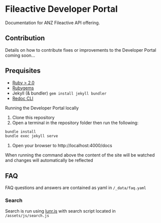 # Fileactive Developer Portal
Documentation for ANZ Fileactive API offering.

## Contribution
Details on how to contribute fixes or improvements to the Developer Portal coming soon...

## Prequisites
 - [Ruby > 2.0](https://www.ruby-lang.org/en/documentation/installation)
 - [Rubygems](https://rubygems.org/pages/download)
 - Jekyll (& bundler) `gem install jekyll bundler`
 - [Redoc CLI](https://redocly.com/docs/redoc/deployment/cli)

Running the Developer Portal locally
1. Clone this repository
1. Open a terminal in the repository folder then run the following:
```bash
bundle install
bundle exec jekyll serve
```
1. Open your browser to http://localhost:4000/docs

When running the command above the content of the site will be watched and changes will automatically be reflected

## FAQ
FAQ questions and answers are contained as yaml in `/_data/faq.yaml`

### Search
Search is run using [lunr.js](https://lunrjs.com/) with search script located in `/assets/js/search.js`
